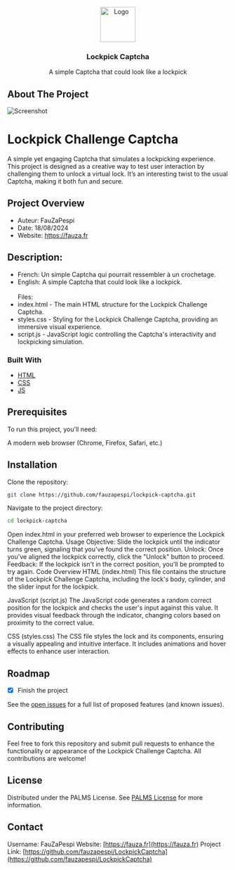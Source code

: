
<br/>
<div align="center">
<a href="https://github.com/ShaanCoding/ReadME-Generator">
<img src="https://cdn.discordapp.com/attachments/1180334194329649212/1274731061649211433/icons8-verrouiller-2-100.png?ex=66c35150&is=66c1ffd0&hm=29d8510b2b6e37f02cc19cdafd6ae95c3274397c64cfd8413100073969c97955&" alt="Logo" width="80" height="80">
</a>
<h3 align="center">Lockpick Captcha</h3>
<p align="center">
A simple Captcha that could look like a lockpick


  


</p>
</div>

## About The Project

![Screenshot](https://media.discordapp.net/attachments/1180334194329649212/1274731327714758738/image.png?ex=66c3518f&is=66c2000f&hm=363085d92d0fc9329bc2953f19fb57ed1863fe32edbd3e89c21384fb2d9614f1&=&format=webp&quality=lossless&width=1076&height=676)

# Lockpick Challenge Captcha
A simple yet engaging Captcha that simulates a lockpicking experience. This project is designed as a creative way to test user interaction by challenging them to unlock a virtual lock. It’s an interesting twist to the usual Captcha, making it both fun and secure.

## Project Overview
- Auteur: FauZaPespi
- Date: 18/08/2024
- Website: https://fauza.fr

## Description:
- French: Un simple Captcha qui pourrait ressembler à un crochetage.
- English: A simple Captcha that could look like a lockpick.
<br><br>Files:
- index.html - The main HTML structure for the Lockpick Challenge Captcha.
- styles.css - Styling for the Lockpick Challenge Captcha, providing an immersive visual experience.
- script.js - JavaScript logic controlling the Captcha's interactivity and lockpicking simulation.
### Built With

- [HTML]( )
- [CSS]( )
- [JS]( )

## Prerequisites
To run this project, you'll need:

A modern web browser (Chrome, Firefox, Safari, etc.)
## Installation
Clone the repository:
 ```bash
git clone https://github.com/fauzapespi/lockpick-captcha.git
 ```
Navigate to the project directory:
 ```bash
cd lockpick-captcha
 ```
Open index.html in your preferred web browser to experience the Lockpick Challenge Captcha.
Usage
Objective: Slide the lockpick until the indicator turns green, signaling that you've found the correct position.
Unlock: Once you've aligned the lockpick correctly, click the "Unlock" button to proceed.
Feedback: If the lockpick isn't in the correct position, you'll be prompted to try again.
Code Overview
HTML (index.html)
This file contains the structure of the Lockpick Challenge Captcha, including the lock's body, cylinder, and the slider input for the lockpick.

JavaScript (script.js)
The JavaScript code generates a random correct position for the lockpick and checks the user's input against this value. It provides visual feedback through the indicator, changing colors based on proximity to the correct value.

CSS (styles.css)
The CSS file styles the lock and its components, ensuring a visually appealing and intuitive interface. It includes animations and hover effects to enhance user interaction.
## Roadmap

- [x] Finish the project

See the [open issues](https://github.com/FauZaPespi/LockpickCaptcha/issues) for a full list of proposed features (and known issues).
## Contributing

Feel free to fork this repository and submit pull requests to enhance the functionality or appearance of the Lockpick Challenge Captcha. All contributions are welcome!
## License

Distributed under the PALMS License. See [PALMS License](https://discord.gg/gRQZXHwMsZ) for more information.
## Contact

Username: FauZaPespi
Website: [https://fauza.fr](https://fauza.fr)
Project Link: [https://github.com/fauzapespi/LockpickCaptcha](https://github.com/fauzapespi/LockpickCaptcha)

